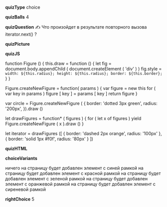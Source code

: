 ____quizType____
choice

____quizBalls____
4

____quizQuestion____
✍️ Что произойдет в результате повторного вызова  iterator.next() ?

____quizPicture____


____quizJS____

function Figure () {
    this.draw = function () {
        let fig = document.body.appendChild (
            document.createElement ( 'div' )
        )
        fig.style = `
            width: ${this.radius};
            height: ${this.radius};
            border: ${this.border};
        `
    }
}

Figure.createNewFigure = function( params ) {
    var figure = new this
    for ( var key in params )
        figure [ key ] = params [ key ]
    return figure
}

var circle = Figure.createNewFigure ( {
    border: 'dotted 3px green',
    radius: '200px',
}).draw ()

let drawFigures = function* ( figures ) {
    for ( let x of figures )
        yield Figure.createNewFigure ( x ).draw ()
}

let iterator = drawFigures ([
    {
        border: 'dashed 2px orange',
        radius: '100px'
    },
    {
        border: 'solid 1px #f0f',
        radius: '80px'
    }
])

____quizHTML____


____choiceVariants____

ничего
на страницу будет добавлен элемент с синей рамкой
на страницу будет добавлен элемент с красной рамкой
на страницу будет добавлен элемент с зеленой рамкой
на страницу будет добавлен элемент с оранжевой рамкой
на страницу будет добавлен элемент с сиреневой рамкой

____rightChoice____
5
